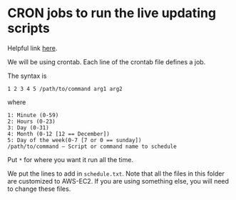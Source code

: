 # CRON jobs to run the live updating scripts

Helpful link [here](https://www.cyberciti.biz/faq/how-do-i-add-jobs-to-cron-under-linux-or-unix-oses/).

We will be using crontab. Each line of the crontab file defines a job. 

The syntax is 
```
1 2 3 4 5 /path/to/command arg1 arg2
```
where
```
1: Minute (0-59)
2: Hours (0-23)
3: Day (0-31)
4: Month (0-12 [12 == December])
5: Day of the week(0-7 [7 or 0 == sunday])
/path/to/command – Script or command name to schedule
```
Put `*` for where you want it run all the time.

We put the lines to add in `schedule.txt`. Note that all the files in this folder are customized to AWS-EC2. If you are using something else, you will need to change these files.
